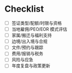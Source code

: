 # Checklist

- [ ] 签证类型/配额/时限与资格
- [ ] 当地雇佣/PEO/EOR 模式评估
- [ ] 家属/搬迁与福利支持
- [ ] 边境/出入境与合规
- [ ] 文件/预约与跟踪
- [ ] 费用/报销与税务
- [ ] 风险与应急
- [ ] 年度复盘与政策更新
